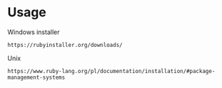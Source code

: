 # Usage

Windows installer
```
https://rubyinstaller.org/downloads/
```

Unix

```
https://www.ruby-lang.org/pl/documentation/installation/#package-management-systems
```